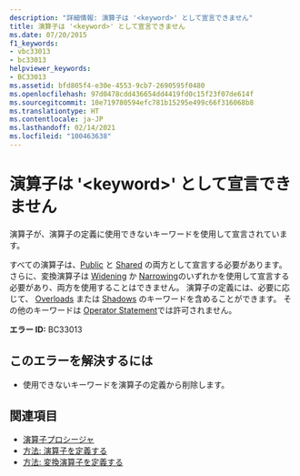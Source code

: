 ```yaml
---
description: "詳細情報: 演算子は '<keyword>' として宣言できません"
title: 演算子は '<keyword>' として宣言できません
ms.date: 07/20/2015
f1_keywords:
- vbc33013
- bc33013
helpviewer_keywords:
- BC33013
ms.assetid: bfd805f4-e30e-4553-9cb7-2690595f0480
ms.openlocfilehash: 97d0478cdd436654dd4419fd0c15f23f07de614f
ms.sourcegitcommit: 10e719780594efc781b15295e499c66f316068b8
ms.translationtype: HT
ms.contentlocale: ja-JP
ms.lasthandoff: 02/14/2021
ms.locfileid: "100463638"
---
```

# <a name="operators-cannot-be-declared-keyword"></a>演算子は '\<keyword>' として宣言できません

演算子が、演算子の定義に使用できないキーワードを使用して宣言されています。  
  
 すべての演算子は、[Public](../language-reference/modifiers/public.md) と [Shared](../language-reference/modifiers/shared.md) の両方として宣言する必要があります。 さらに、変換演算子は [Widening](../language-reference/modifiers/widening.md) か [Narrowing](../language-reference/modifiers/narrowing.md)のいずれかを使用して宣言する必要があり、両方を使用することはできません。 演算子の定義には、必要に応じて、 [Overloads](../language-reference/modifiers/overloads.md) または [Shadows](../language-reference/modifiers/shadows.md) のキーワードを含めることができます。 その他のキーワードは [Operator Statement](../language-reference/statements/operator-statement.md)では許可されません。  
  
 **エラー ID:** BC33013  
  
## <a name="to-correct-this-error"></a>このエラーを解決するには  
  
- 使用できないキーワードを演算子の定義から削除します。  
  
## <a name="see-also"></a>関連項目

- [演算子プロシージャ](../programming-guide/language-features/procedures/operator-procedures.md)
- [方法: 演算子を定義する](../programming-guide/language-features/procedures/how-to-define-an-operator.md)
- [方法: 変換演算子を定義する](../programming-guide/language-features/procedures/how-to-define-a-conversion-operator.md)
